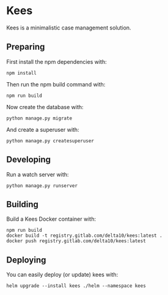 # Kees
Kees is a minimalistic case management solution.

## Preparing
First install the npm dependencies with:

    npm install

Then run the npm build command with:

    npm run build

Now create the database with:

    python manage.py migrate

And create a superuser with:

    python manage.py createsuperuser

## Developing
Run a watch server with:

    python manage.py runserver

## Building
Build a Kees Docker container with:

    npm run build
    docker build -t registry.gitlab.com/delta10/kees:latest .
    docker push registry.gitlab.com/delta10/kees:latest

## Deploying


You can easily deploy (or update) kees with:

    helm upgrade --install kees ./helm --namespace kees
